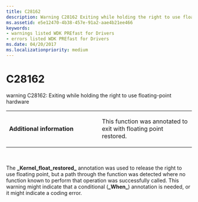 ```yaml
---
title: C28162
description: Warning C28162 Exiting while holding the right to use floating-point hardware.
ms.assetid: e5e12470-4b38-457e-91a2-aae4b21ee466
keywords:
- warnings listed WDK PREfast for Drivers
- errors listed WDK PREfast for Drivers
ms.date: 04/20/2017
ms.localizationpriority: medium
---
```


# C28162


warning C28162: Exiting while holding the right to use floating-point hardware

<table>
<colgroup>
<col width="50%" />
<col width="50%" />
</colgroup>
<tbody>
<tr class="odd">
<td align="left"><p><strong>Additional information</strong></p></td>
<td align="left"><p>This function was annotated to exit with floating point restored.</p></td>
</tr>
</tbody>
</table>

 

The **\_Kernel\_float\_restored\_** annotation was used to release the right to use floating point, but a path through the function was detected where no function known to perform that operation was successfully called. This warning might indicate that a conditional (**\_When\_**) annotation is needed, or it might indicate a coding error.

 

 





